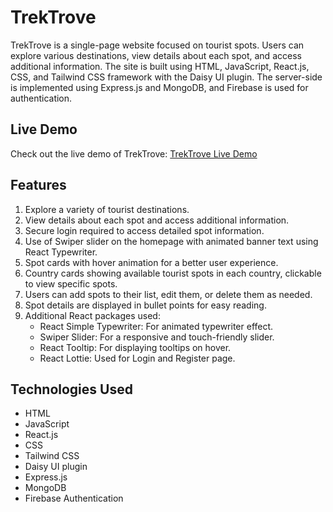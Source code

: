 # TrekTrove

TrekTrove is a single-page website focused on tourist spots. Users can explore various destinations, view details about each spot, and access additional information. The site is built using HTML, JavaScript, React.js, CSS, and Tailwind CSS framework with the Daisy UI plugin. The server-side is implemented using Express.js and MongoDB, and Firebase is used for authentication.

## Live Demo
Check out the live demo of TrekTrove: [TrekTrove Live Demo](https://assaignment-10-with-server.web.app/)

## Features
1. Explore a variety of tourist destinations.
2. View details about each spot and access additional information.
3. Secure login required to access detailed spot information.
4. Use of Swiper slider on the homepage with animated banner text using React Typewriter.
5. Spot cards with hover animation for a better user experience.
6. Country cards showing available tourist spots in each country, clickable to view specific spots.
7. Users can add spots to their list, edit them, or delete them as needed.
8. Spot details are displayed in bullet points for easy reading.
9. Additional React packages used:
    - React Simple Typewriter: For animated typewriter effect.
    - Swiper Slider: For a responsive and touch-friendly slider.
    - React Tooltip: For displaying tooltips on hover.
    - React Lottie: Used for Login and Register page.

## Technologies Used
- HTML
- JavaScript
- React.js
- CSS
- Tailwind CSS
- Daisy UI plugin
- Express.js
- MongoDB
- Firebase Authentication
